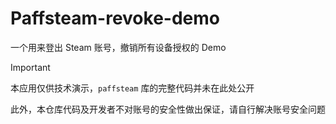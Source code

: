 # Paffsteam-revoke-demo

一个用来登出 Steam 账号，撤销所有设备授权的 Demo

> [!important]
>
> 本应用仅供技术演示，`paffsteam` 库的完整代码并未在此处公开
>
> 此外，本仓库代码及开发者不对账号的安全性做出保证，请自行解决账号安全问题
